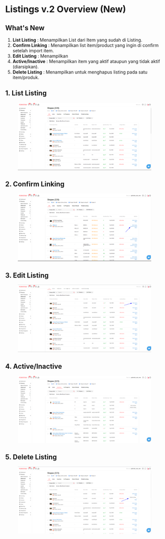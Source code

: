 # Listings v.2 Overview (New)

## What's New

1. **List Listing** : Menampilkan List dari Item yang sudah di Listing.
2. **Confirm Linking** : Menampilkan list item/product yang ingin di confirm setelah import item.
3. **Edit Listing** : Menampilkan&#x20;
4. **Active/Inactive** : Menampilkan item yang aktif ataupun yang tidak aktif (diarsipkan).
5. **Delete Listing** : Menampilkan untuk menghapus listing pada satu item/produk.

## 1. List Listing

<figure><img src="../../.gitbook/assets/List Listing.png" alt=""><figcaption></figcaption></figure>

## 2. Confirm Linking

<figure><img src="../../.gitbook/assets/21.png" alt=""><figcaption></figcaption></figure>

## 3. Edit Listing

<figure><img src="../../.gitbook/assets/image (2) (4).png" alt=""><figcaption></figcaption></figure>

## 4. Active/Inactive

<figure><img src="../../.gitbook/assets/image (9).png" alt=""><figcaption></figcaption></figure>

## 5. Delete Listing

<figure><img src="../../.gitbook/assets/image (1) (7).png" alt=""><figcaption></figcaption></figure>

